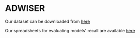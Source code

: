 # ADWISER

Our dataset can be downloaded from [here](https://yadi.sk/d/r16oeKckQg0GsA) 

Our spreadsheets for evaluating models' recall are available [here](https://docs.google.com/spreadsheets/d/1AQDb4-ooybTZ-Rz9Z0mhRLD7D2PnjFMAQzHe_xvmAnY/edit?usp=sharing)
